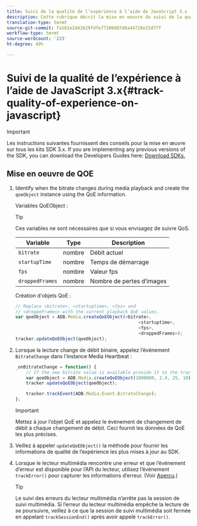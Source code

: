 ```yaml
---
title: Suivi de la qualité de l’expérience à l’aide de JavaScript 3.x
description: Cette rubrique décrit la mise en oeuvre du suivi de la qualité de l’expérience (QoE, QoS) à l’aide du SDK Media dans les applications de navigateur utilisant JavaScript 3x.
translation-type: tm+mt
source-git-commit: fa161e2d41629fdfe77100d87d6a44728e23d77f
workflow-type: tm+mt
source-wordcount: '223'
ht-degree: 49%

---
```



# Suivi de la qualité de l’expérience à l’aide de JavaScript 3.x{#track-quality-of-experience-on-javascript}

>[!IMPORTANT]
>
>Les instructions suivantes fournissent des conseils pour la mise en œuvre sur tous les kits SDK 3.x. If you are implementing any previous versions of the SDK, you can download the Developers Guides here: [Download SDKs.](/help/sdk-implement/download-sdks.md)

## Mise en oeuvre de QOE

1. Identify when the bitrate changes during media playback and create the `qoeObject` instance using the QoE information.

   Variables QoEObject :

   >[!TIP]
   >
   >Ces variables ne sont nécessaires que si vous envisagez de suivre QoS.

   | Variable | Type | Description |
   | --- | --- | --- |
   | `bitrate` | nombre | Débit actuel |
   | `startupTime` | nombre | Temps de démarrage |
   | `fps` | nombre | Valeur fps |
   | `droppedFrames` | nombre | Nombre de pertes d’images |

   Création d&#39;objets QoE :

   ```js
   // Replace <bitrate>, <startuptime>, <fps> and
   // <droppeFrames> with the current playback QoE values.
   var qoeObject = ADB.Media.createQoEObject(<bitrate>,
                                                  <startuptime>,
                                                  <fps>,
                                                  <droppedFrames>);
   tracker.updateQoEObject(qoeObject);
   ```

1. Lorsque la lecture change de débit binaire, appelez l’événement `BitrateChange` dans l’instance Media Heartbeat :

   ```js
   _onBitrateChange = function() {
       // If the new bitrate value is available provide it to the tracker.
       var qoeObject = ADB.Media.createQoEObject(1000000, 2.4, 25, 10);
       tracker.updateQoEObject(qoeObject);
   
       tracker.trackEvent(ADB.Media.Event.BitrateChange);
   };
   ```

   >[!IMPORTANT]
   >
   >Mettez à jour l’objet QoE et appelez le événement de changement de débit à chaque changement de débit. Ceci fournit les données de QoE les plus précises.

1. Veillez à appeler `updateQoEObject()` la méthode pour fournir les informations de qualité de l’expérience les plus mises à jour au SDK.
1. Lorsque le lecteur multimédia rencontre une erreur et que l’événement d’erreur est disponible pour l’API du lecteur, utilisez l’événement `trackError()` pour capturer les informations d’erreur. (Voir [Aperçu](/help/sdk-implement/track-errors/track-errors-overview.md).)

   >[!TIP]
   >
   >Le suivi des erreurs du lecteur multimédia n’arrête pas la session de suivi multimédia. Si l’erreur du lecteur multimédia empêche la lecture de se poursuivre, veillez à ce que la session de suivi multimédia soit fermée en appelant `trackSessionEnd()` après avoir appelé `trackError()`.
